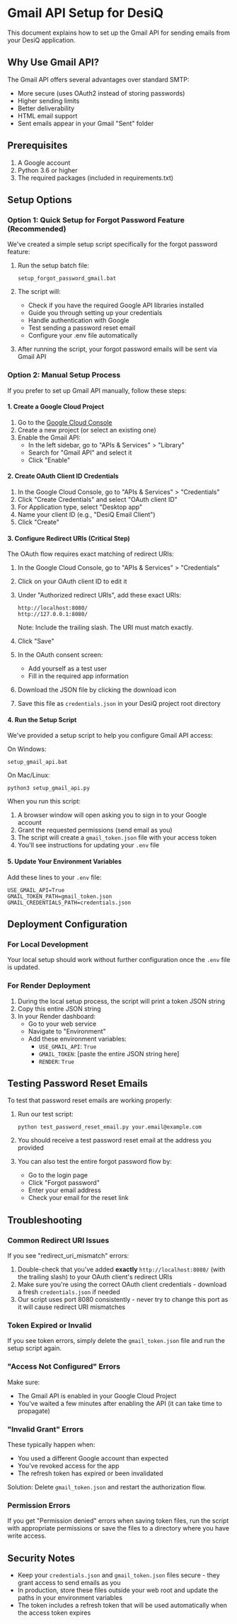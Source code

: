 # Gmail API Setup for DesiQ

This document explains how to set up the Gmail API for sending emails from your DesiQ application.

## Why Use Gmail API?

The Gmail API offers several advantages over standard SMTP:
- More secure (uses OAuth2 instead of storing passwords)
- Higher sending limits
- Better deliverability
- HTML email support
- Sent emails appear in your Gmail "Sent" folder

## Prerequisites

1. A Google account
2. Python 3.6 or higher
3. The required packages (included in requirements.txt)

## Setup Options

### Option 1: Quick Setup for Forgot Password Feature (Recommended)

We've created a simple setup script specifically for the forgot password feature:

1. Run the setup batch file:
   ```
   setup_forgot_password_gmail.bat
   ```

2. The script will:
   - Check if you have the required Google API libraries installed
   - Guide you through setting up your credentials
   - Handle authentication with Google
   - Test sending a password reset email
   - Configure your .env file automatically

3. After running the script, your forgot password emails will be sent via Gmail API

### Option 2: Manual Setup Process

If you prefer to set up Gmail API manually, follow these steps:

#### 1. Create a Google Cloud Project

1. Go to the [Google Cloud Console](https://console.cloud.google.com/)
2. Create a new project (or select an existing one)
3. Enable the Gmail API:
   - In the left sidebar, go to "APIs & Services" > "Library"
   - Search for "Gmail API" and select it
   - Click "Enable"

#### 2. Create OAuth Client ID Credentials

1. In the Google Cloud Console, go to "APIs & Services" > "Credentials"
2. Click "Create Credentials" and select "OAuth client ID"
3. For Application type, select "Desktop app"
4. Name your client ID (e.g., "DesiQ Email Client")
5. Click "Create"

#### 3. Configure Redirect URIs (Critical Step)

The OAuth flow requires exact matching of redirect URIs:

1. In the Google Cloud Console, go to "APIs & Services" > "Credentials"
2. Click on your OAuth client ID to edit it
3. Under "Authorized redirect URIs", add these exact URIs:
   ```
   http://localhost:8080/
   http://127.0.0.1:8080/
   ```
   Note: Include the trailing slash. The URI must match exactly.
4. Click "Save"

5. In the OAuth consent screen:
   - Add yourself as a test user 
   - Fill in the required app information

6. Download the JSON file by clicking the download icon
7. Save this file as `credentials.json` in your DesiQ project root directory

#### 4. Run the Setup Script

We've provided a setup script to help you configure Gmail API access:

On Windows:
```
setup_gmail_api.bat
```

On Mac/Linux:
```
python3 setup_gmail_api.py
```

When you run this script:
1. A browser window will open asking you to sign in to your Google account
2. Grant the requested permissions (send email as you)
3. The script will create a `gmail_token.json` file with your access token
4. You'll see instructions for updating your `.env` file

#### 5. Update Your Environment Variables

Add these lines to your `.env` file:

```
USE_GMAIL_API=True
GMAIL_TOKEN_PATH=gmail_token.json
GMAIL_CREDENTIALS_PATH=credentials.json
```

## Deployment Configuration

### For Local Development

Your local setup should work without further configuration once the `.env` file is updated.

### For Render Deployment

1. During the local setup process, the script will print a token JSON string
2. Copy this entire JSON string
3. In your Render dashboard:
   - Go to your web service
   - Navigate to "Environment"
   - Add these environment variables:
     - `USE_GMAIL_API`: `True`
     - `GMAIL_TOKEN`: [paste the entire JSON string here]
     - `RENDER`: `True`

## Testing Password Reset Emails

To test that password reset emails are working properly:

1. Run our test script:
   ```
   python test_password_reset_email.py your.email@example.com
   ```
   
2. You should receive a test password reset email at the address you provided

3. You can also test the entire forgot password flow by:
   - Go to the login page
   - Click "Forgot password"
   - Enter your email address
   - Check your email for the reset link

## Troubleshooting

### Common Redirect URI Issues

If you see "redirect_uri_mismatch" errors:

1. Double-check that you've added **exactly** `http://localhost:8080/` (with the trailing slash) to your OAuth client's redirect URIs
2. Make sure you're using the correct OAuth client credentials - download a fresh `credentials.json` if needed
3. Our script uses port 8080 consistently - never try to change this port as it will cause redirect URI mismatches

### Token Expired or Invalid

If you see token errors, simply delete the `gmail_token.json` file and run the setup script again.

### "Access Not Configured" Errors

Make sure:
- The Gmail API is enabled in your Google Cloud Project
- You've waited a few minutes after enabling the API (it can take time to propagate)

### "Invalid Grant" Errors

These typically happen when:
- You used a different Google account than expected
- You've revoked access for the app
- The refresh token has expired or been invalidated

Solution: Delete `gmail_token.json` and restart the authorization flow.

### Permission Errors

If you get "Permission denied" errors when saving token files, run the script with appropriate permissions or save the files to a directory where you have write access.

## Security Notes

- Keep your `credentials.json` and `gmail_token.json` files secure - they grant access to send emails as you
- In production, store these files outside your web root and update the paths in your environment variables
- The token includes a refresh token that will be used automatically when the access token expires 